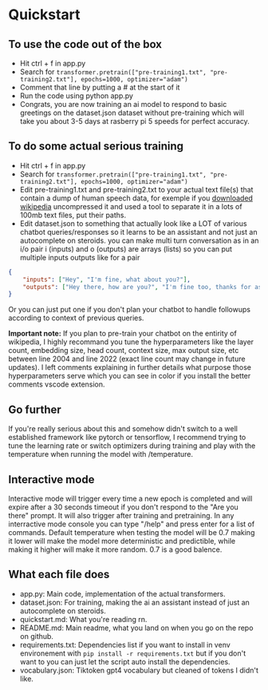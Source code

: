 # Quickstart
## To use the code out of the box
- Hit ctrl + f in app.py
- Search for ```transformer.pretrain(["pre-training1.txt", "pre-training2.txt"], epochs=1000, optimizer="adam")```
- Comment that line by putting a # at the start of it
- Run the code using python app.py
- Congrats, you are now training an ai model to respond to basic greetings on the dataset.json dataset without pre-training which will take you about 3-5 days at rasberry pi 5 speeds for perfect accuracy.

## To do some actual serious training
- Hit ctrl + f in app.py
- Search for ```transformer.pretrain(["pre-training1.txt", "pre-training2.txt"], epochs=1000, optimizer="adam")```
- Edit pre-training1.txt and pre-training2.txt to your actual text file(s) that contain a dump of human speech data, for exemple if you <a href="https://dumps.wikimedia.org/enwiki/latest/enwiki-latest-pages-articles.xml.bz2">downloaded wikipedia</a> uncompressed it and used a tool to separate it in a lots of 100mb text files, put their paths.
- Edit dataset.json to something that actually look like a LOT of various chatbot queries/responses so it learns to be an assistant and not just an autocomplete on steroids. you can make multi turn conversation as in an i/o pair i (inputs) and o (outputs) are arrays (lists) so you can put multiple inputs outputs like for a pair
```json
{
    "inputs": ["Hey", "I'm fine, what about you?"],
    "outputs": ["Hey there, how are you?", "I'm fine too, thanks for asking :D"]
}
```
Or you can just put one if you don't plan your chatbot to handle followups according to context of previous queries.

<strong>Important note:</strong> If you plan to pre-train your chatbot on the entirity of wikipedia, I highly recommand you tune the hyperparameters like the layer count, embedding size, head count, context size, max output size, etc between line 2004 and line 2022 (exact line count may change in future updates). I left comments explaining in further details what purpose those hyperparameters serve which you can see in color if you install the better comments vscode extension.

## Go further
If you're really serious about this and somehow didn't switch to a well established framework like pytorch or tensorflow, I recommend trying to tune the learning rate or switch optimizers during training and play with the temperature when running the model with /temperature.

## Interactive mode
Interactive mode will trigger every time a new epoch is completed and will expire after a 30 seconds timeout if you don't respond to the "Are you there" prompt. It will also trigger after training and pretraining. In any interractive mode console you can type "/help" and press enter for a list of commands. Default temperature when testing the model will be 0.7 making it lower will make the model more deterministic and predictible, while making it higher will make it more random. 0.7 is a good balence.

## What each file does
- app.py: Main code, implementation of the actual transformers.
- dataset.json: For training, making the ai an assistant instead of just an autocomplete on steroids.
- quickstart.md: What you're reading rn.
- README.md: Main readme, what you land on when you go on the repo on github.
- requirements.txt: Dependencies list if you want to install in venv environement with ```pip install -r requirements.txt``` but if you don't want to you can just let the script auto install the dependencies.
- vocabulary.json: Tiktoken gpt4 vocabulary but cleaned of tokens I didn't like.